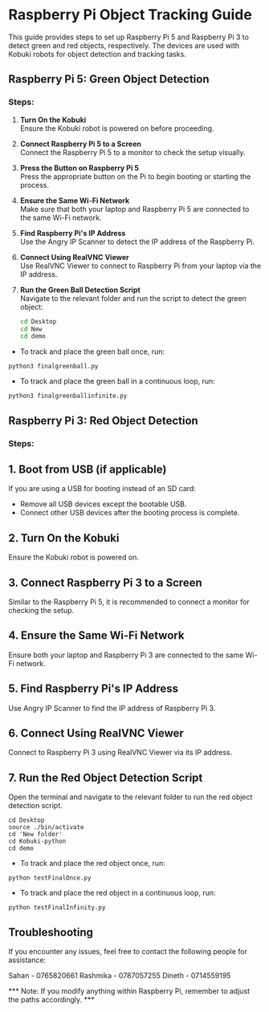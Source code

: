 # Raspberry Pi Object Tracking Guide

This guide provides steps to set up Raspberry Pi 5 and Raspberry Pi 3 to detect green and red objects, respectively. The devices are used with Kobuki robots for object detection and tracking tasks.

## Raspberry Pi 5: Green Object Detection

### Steps:
1. **Turn On the Kobuki**  
   Ensure the Kobuki robot is powered on before proceeding.

2. **Connect Raspberry Pi 5 to a Screen**  
   Connect the Raspberry Pi 5 to a monitor to check the setup visually.

3. **Press the Button on Raspberry Pi 5**  
   Press the appropriate button on the Pi to begin booting or starting the process.

4. **Ensure the Same Wi-Fi Network**  
   Make sure that both your laptop and Raspberry Pi 5 are connected to the same Wi-Fi network.

5. **Find Raspberry Pi's IP Address**  
   Use the Angry IP Scanner to detect the IP address of the Raspberry Pi.

6. **Connect Using RealVNC Viewer**  
   Use RealVNC Viewer to connect to Raspberry Pi from your laptop via the IP address.

7. **Run the Green Ball Detection Script**  
   Navigate to the relevant folder and run the script to detect the green object:
   
   ```bash
   cd Desktop
   cd New
   cd demo

* To track and place the green ball once, run:
```
python3 finalgreenball.py
```
* To track and place the green ball in a continuous loop, run:
```
python3 finalgreenballinfinite.py
```

## Raspberry Pi 3: Red Object Detection

### Steps:
## 1. **Boot from USB (if applicable)**
If you are using a USB for booting instead of an SD card:
- Remove all USB devices except the bootable USB.
- Connect other USB devices after the booting process is complete.

## 2. **Turn On the Kobuki**
Ensure the Kobuki robot is powered on.

## 3. **Connect Raspberry Pi 3 to a Screen**
Similar to the Raspberry Pi 5, it is recommended to connect a monitor for checking the setup.

## 4. **Ensure the Same Wi-Fi Network**
Ensure both your laptop and Raspberry Pi 3 are connected to the same Wi-Fi network.

## 5. **Find Raspberry Pi's IP Address**
Use Angry IP Scanner to find the IP address of Raspberry Pi 3.

## 6. **Connect Using RealVNC Viewer**
Connect to Raspberry Pi 3 using RealVNC Viewer via its IP address.

## 7. **Run the Red Object Detection Script**
Open the terminal and navigate to the relevant folder to run the red object detection script.

```
cd Desktop
source ./bin/activate
cd 'New folder'
cd Kobuki-python
cd demo
```
* To track and place the red object once, run:
```
python testFinalOnce.py
```
* To track and place the red object in a continuous loop, run:
```
python testFinalInfinity.py
```
## Troubleshooting
If you encounter any issues, feel free to contact the following people for assistance:

Sahan - 0765820661
Rashmika - 0787057255
Dineth - 0714559195

*** Note:
If you modify anything within Raspberry Pi, remember to adjust the paths accordingly. ***
